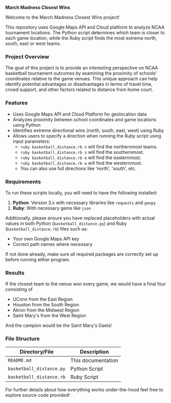 **March Madness Closest Wins**

Welcome to the March Madness Closest Wins project!

This repository uses Google Maps API and Cloud platform to analyze NCAA tournament locations. The Python script determines which team is closer to each game location, while the Ruby script finds the most extreme north, south, east or west teams.

### Project Overview

The goal of this project is to provide an interesting perspective on NCAA basketball tournament outcomes by examining the proximity of schools' coordinates relative to the game venues. This unique approach can help identify potential advantages or disadvantages in terms of travel time, crowd support, and other factors related to distance from home court.

### Features

* Uses Google Maps API and Cloud Platform for geolocation data
* Analyzes proximity between school coordinates and game locations using Python
* Identifies extreme directional wins (north, south, east, west) using Ruby
* Allows users to specify a direction when running the Ruby script using input parameters:
	+ `ruby basketball_distance.rb n` will find the northernmost teams.
	+ `ruby basketball_distance.rb s` will find the southernmost.
	+ `ruby basketball_distance.rb e` will find the easternmost.
	+ `ruby basketball_distance.rb w` will find the westernmost.
	+ You can also use full directions like 'north', 'south', etc.

### Requirements

To run these scripts locally, you will need to have the following installed:

1. **Python**: Version 3.x with necessary libraries like `requests` and `geopy`
2. **Ruby**: With necessary gems like `json`

Additionally, please ensure you have replaced placeholders with actual values in both Python (`basketball_distance.py`) and Ruby (`basketball_distance.rb`) files such as:

- Your own Google Maps API key
- Correct path names where necessary

If not done already, make sure all required packages are correctly set up before running either program.

### Results
If the closest team to the venue won every game, we would have a final four consisting of
- UConn from the East Region
- Houston from the South Region
- Akron from the Midwest Region
- Saint Mary's from the West Region

And the campion would be the Saint Mary's Gaels!

### File Structure

| Directory/File | Description |
| --- | --- |
| `README.md`   | This documentation    |
| `basketball_distance.py`     | Python Script        |
| `basketball_distance.rb`     | Ruby Script          |

For further details about how everything works under-the-hood feel free to explore source code provided! 